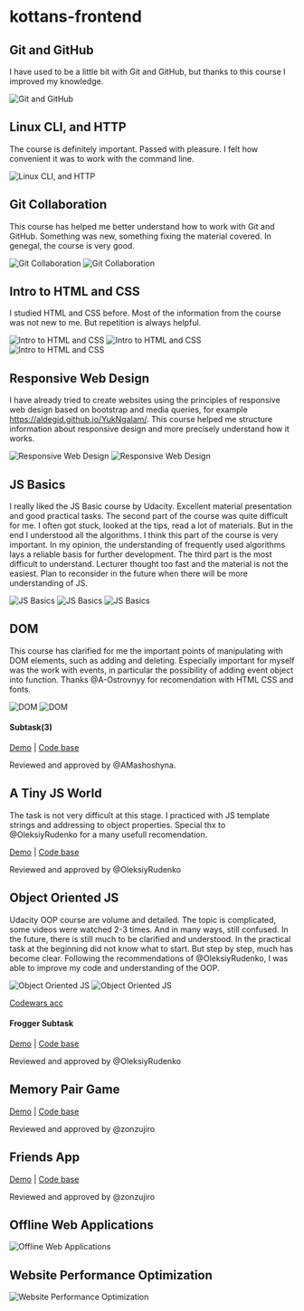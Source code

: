 # kottans-frontend

## Git and GitHub
I have used to be a little bit with Git and GitHub, but thanks to this course I improved my knowledge.


![Git and GitHub](https://github.com/Aldegid/kottans-frontend/blob/master/task_git_intro/taks-git-intro.jpg)


## Linux CLI, and HTTP
The course is definitely important. Passed with pleasure. I felt how convenient it was to work with the command line.


![Linux CLI, and HTTP](https://github.com/Aldegid/kottans-frontend/blob/master/task_linux_cli/task_linux_cli.png)

## Git Collaboration
This course has helped me better understand how to work with Git and GitHub. Something was new, something fixing the material covered. In genegal, the course is very good.


![Git Collaboration](https://github.com/Aldegid/kottans-frontend/blob/master/task_git_collaboration/task_git_collaboration.png)
![Git Collaboration](https://github.com/Aldegid/kottans-frontend/blob/master/task_git_collaboration/task_git_collaboration_2.png)


## Intro to HTML and CSS
I studied HTML and CSS before. Most of the information from the course was not new to me. But repetition is always helpful.

![Intro to HTML and CSS](https://github.com/Aldegid/kottans-frontend/blob/master/task_html_css_intro/htmlacademy_css.jpg)
![Intro to HTML and CSS](https://github.com/Aldegid/kottans-frontend/blob/master/task_html_css_intro/htmlacademy_html.jpg)
![Intro to HTML and CSS](https://github.com/Aldegid/kottans-frontend/blob/master/task_html_css_intro/intro_html_css_udacity.jpg)


## Responsive Web Design
I have already tried to create websites using the principles of responsive web design based on bootstrap and media queries, for example https://aldegid.github.io/YukNgalam/. This course helped me structure information about responsive design and more precisely understand how it works.


![Responsive Web Design](https://github.com/Aldegid/kottans-frontend/blob/master/task_responsive_web_design/responsive_udacity.jpg)
![Responsive Web Design](https://github.com/Aldegid/kottans-frontend/blob/master/task_responsive_web_design/flexbox_froggy.jpg)


## JS Basics
I really liked the JS Basic course by Udacity. Excellent material presentation and good practical tasks.
The second part of the course was quite difficult for me. I often got stuck, looked at the tips, read a lot of materials. But in the end I understood all the algorithms. I think this part of the course is very important. In my opinion, the understanding of frequently used algorithms lays a reliable basis for further development.
The third part is the most difficult to understand. Lecturer thought too fast and the material is not the easiest. Plan to reconsider in the future when there will be more understanding of JS.


![JS Basics](https://github.com/Aldegid/kottans-frontend/blob/master/task_js_basics/task_js_basics_udacity.jpg)
![JS Basics](https://github.com/Aldegid/kottans-frontend/blob/master/task_js_basics/task_js_basics_codecamp.jpg)
![JS Basics](https://github.com/Aldegid/kottans-frontend/blob/master/task_js_basics/egghead_algorithm.jpg)


## DOM
This course has clarified for me the important points of manipulating with DOM elements, such as adding and deleting. Especially important for myself was the work with events, in particular the possibility of adding event object into function.
Thanks @A-Ostrovnyy for recomendation with HTML CSS and fonts.


![DOM](https://github.com/Aldegid/kottans-frontend/blob/master/task_js_dom/task_js_dom.jpg)
![DOM](https://github.com/Aldegid/kottans-frontend/blob/master/task_js_dom/algorithm_p2.jpg)

#### Subtask(3)

[Demo](https://aldegid.github.io/KottansDOMPrictice/) |
[Code base](https://github.com/Aldegid/aldegid.github.io/tree/master/KottansDOMPrictice)

Reviewed and approved by @AMashoshyna.


## A Tiny JS World
The task is not very difficult at this stage. I practiced with JS template strings and addressing to object properties. Special thx to  @OleksiyRudenko for a many usefull recomendation.


[Demo](https://aldegid.github.io/a-tiny-JS-world/) |
[Code base](https://github.com/Aldegid/a-tiny-JS-world)

Reviewed and approved by @OleksiyRudenko

## Object Oriented JS
 Udacity OOP course are volume and detailed. The topic is complicated, some videos were watched 2-3 times. And in many ways, still confused. In the future, there is still much to be clarified and understood.
 In the practical task at the beginning did not know what to start. But step by step, much has become clear. Following the recommendations of @OleksiyRudenko, I was able to improve my code and understanding of the OOP.


 ![Object Oriented JS](https://github.com/Aldegid/kottans-frontend/blob/master/task_js_oop/task_js_oop.jpg)
 ![Object Oriented JS](https://github.com/Aldegid/kottans-frontend/blob/master/task_js_oop/codewars.jpg)

 [Codewars acc](https://www.codewars.com/users/Aldegid)

 #### Frogger Subtask

[Demo](https://aldegid.github.io/a-tiny-JS-world/) |
[Code base](https://github.com/Aldegid/a-tiny-JS-world/tree/a-tiny-JS-world-OOP)

Reviewed and approved by @OleksiyRudenko

## Memory Pair Game

[Demo](https://aldegid.github.io/Memory-pair-game/) |
[Code base](https://github.com/Aldegid/aldegid.github.io/tree/master/Memory-pair-game)

Reviewed and approved by @zonzujiro

## Friends App

[Demo](https://aldegid.github.io/friends-app/) |
[Code base](https://github.com/Aldegid/aldegid.github.io/tree/master/friends-app)

Reviewed and approved by @zonzujiro

## Offline Web Applications

![Offline Web Applications](https://github.com/Aldegid/kottans-frontend/blob/master/task_offline_web_app/offline_web_apps.jpg)

## Website Performance Optimization

![Website Performance Optimization](https://github.com/Aldegid/kottans-frontend/blob/master/task_website_performance/perfomance_optimization.jpg)
